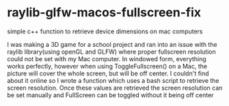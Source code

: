 # raylib-glfw-macos-fullscreen-fix
simple c++ function to retrieve device dimensions on mac computers

I was making a 3D game for a school project and ran into an issue with the raylib library(using openGL and GLFW) where proper fullscreen resolution could not be set with my Mac computer.  In windowed form, everything works perfectly, however when using ToggleFullscreen() on a Mac, the picture will cover the whole screen, but will be off center.  I couldn't find about it online so I wrote a function which uses a bash script to retrieve the screen resolution.  Once these values are retrieved the screen resolution can be set manually and FullScreen can be toggled without it being off center
